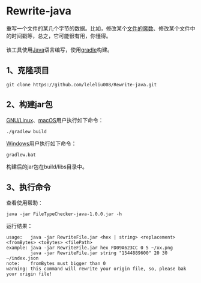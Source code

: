 # Rewrite-java
重写一个文件的某几个字节的数据。比如，修改某个<a href="http://blog.fpliu.com/it/data/file#checkType" target="_blank">文件的魔数</a>、修改某个文件中的时间戳等，总之，它可能很有用，你懂得。
<br><br>
该工具使用<a href="http://blog.fpliu.com/it/language/Java" target="_blank">Java</a>语言编写，使用<a href="http://blog.fpliu.com/it/software/gradle" target="_blank">gradle</a>构建。

## 1、克隆项目
```
git clone https://github.com/leleliu008/Rewrite-java.git
```

## 2、构建jar包
<a href="http://blog.fpliu.com/it/os/unix-like/distribution/gnu-linux" target="_blank">GNU/Linux</a>、<a href="http://blog.fpliu.com/it/os/macOS" target="_blank">macOS</a>用户执行如下命令：
```
./gradlew build
```
<a href="http://blog.fpliu.com/it/os/Windows" target="_blank">Windows</a>用户执行如下命令：
```
gradlew.bat
```
构建后的jar包在build/libs目录中。
## 3、执行命令
查看使用帮助：
```
java -jar FileTypeChecker-java-1.0.0.jar -h
```
运行结果：
```
usage:   java -jar RewriteFile.jar <hex | string> <replacement> <fromBytes> <toBytes> <filePath>
example: java -jar RewriteFile.jar hex FD09A623CC 0 5 ~/xx.png
         java -jar RewriteFile.jar string "1544889600" 20 30 ~/index.json
note:    fromBytes must bigger than 0
warning: this command will rewrite your origin file, so, please bak your origin file!
```
